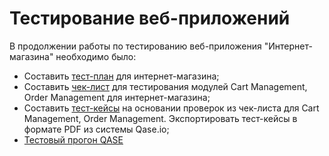 # Тестирование веб-приложений

В продолжении работы по тестированию веб-приложения "Интернет-магазина" необходимо было:

- Cоставить [тест-план](https://docs.google.com/spreadsheets/d/1K7BJ1MQ-1KFjjg1oMvScQm8t9Olc6V-vhBrWL0EgEYU/edit?gid=0#gid=0) для интернет-магазина;
- Cоставить [чек-лист](https://docs.google.com/spreadsheets/d/1Ld7OjbnaMV4h_a4sdp1-gXlB7ot4zDIfs1yCfgn93YU/edit?usp=sharing) для тестирования модулей Cart Management, Order Management для интернет-магазина;
- Составить [тест-кейсы](https://github.com/Irina-Iatsenko/web/blob/main/G8-2024-09-09.pdf) на основании проверок из чек-листа для Cart Management, Order Management. Экспортировать тест-кейсы в формате PDF из системы Qase.io;
- [Тестовый прогон QASE](https://github.com/Irina-Iatsenko/web/blob/main/G8-Express%2Brun%2B2024_09_09.pdf)
